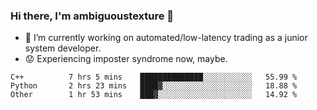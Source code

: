 ### Hi there, I'm ambiguoustexture 👋

<!--
**ambiguoustexture/ambiguoustexture** is a ✨ _special_ ✨ repository because its `README.md` (this file) appears on your GitHub profile.

Here are some ideas to get you started:
-->
- 🔭 I’m currently working on automated/low-latency trading as a junior system developer.
- :worried: Experiencing imposter syndrome now, maybe.

<!--START_SECTION:waka-->

```text
C++          7 hrs 5 mins    ██████████████░░░░░░░░░░░   55.99 %
Python       2 hrs 23 mins   ████▓░░░░░░░░░░░░░░░░░░░░   18.88 %
Other        1 hr 53 mins    ███▓░░░░░░░░░░░░░░░░░░░░░   14.92 %
```

<!--END_SECTION:waka-->
